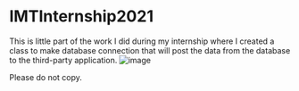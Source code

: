 # IMTInternship2021

This is little part of the work I did during my internship where I created a class to make database connection that will post the data from the database to the third-party application. ![image](https://user-images.githubusercontent.com/35911300/201965356-77bee365-e1b5-422d-a4d7-a05316be4960.png)


Please do not copy. 
